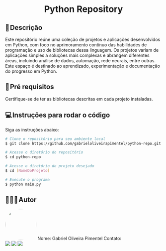 <h1 align="center"> 
	Python Repository
</h1>

## 📃 Descrição
Este repositório reúne uma coleção de projetos e aplicações desenvolvidos em Python, com foco no aprimoramento contínuo das habilidades de programação e uso de bibliotecas dessa linguagem. Os projetos variam de aplicações simples a soluções mais complexas e abrangem diferentes áreas, incluindo análise de dados, automação, rede neurais, entre outras. Este espaço é destinado ao aprendizado, experimentação e documentação do progresso em Python.

## 🔧 Pré requisitos
Certifique-se de ter as bibliotecas descritas em cada projeto instaladas.

## 💻 Instruções para rodar o código
Siga as instruções abaixo:

  ```bash
  # Clone o repositório para seu ambiente local
  $ git clone https://github.com/gabrieloliveirapimentel/python-repo.git
  
  # Acesse o diretório do repositório
  $ cd python-repo

  # Acesse o diretório do projeto desejado
  $ cd [NomeDoProjeto]

  # Execute o programa
  $ python main.py
  ```

## 👨🏻‍💻 Autor
<img style="border-radius: 50%;" src="https://avatars.githubusercontent.com/u/63811493?v=4" width="100px;" alt=""/>
Nome: Gabriel Oliveira Pimentel
Contato:

<div> 
  <a href = "mailto:gabrieloliveirapimentel@hotmail.com"><img src="https://img.shields.io/badge/outlook-%230077B5?style=for-the-badge&logo=microsoftoutlook&logoColor=gabrieloliveirapimentel" target="_blank"></a>
    <a href = "mailto:pimentelgabriel.contato@gmail.com"><img src="https://img.shields.io/badge/-Gmail-%23333?style=for-the-badge&logo=gmail&logoColor=red" target="_blank"></a>
  <a href="https://www.linkedin.com/in/gabriel-oliveira-pimentel/" target="_blank"><img src="https://img.shields.io/badge/-LinkedIn-%230077B5?style=for-the-badge&logo=linkedin&logoColor=gabrieloliveirapimentel" target="_blank"></a>  
</div>
